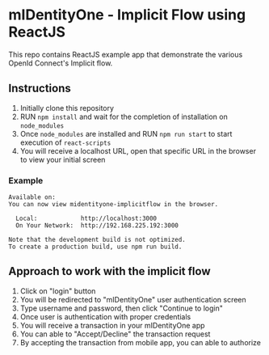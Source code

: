 # mIDentityOne - Implicit Flow using ReactJS

This repo contains ReactJS example app that demonstrate the various OpenId Connect's Implicit flow.

## Instructions
1. Initially clone this repository
2. RUN `npm install` and wait for the completion of installation on `node_modules`
3. Once `node_modules` are installed and RUN `npm run start` to start execution of `react-scripts`
4. You will receive a localhost URL, open that specific URL in the browser to view your initial screen

### Example
```
Available on:
You can now view midentityone-implicitflow in the browser.

  Local:            http://localhost:3000
  On Your Network:  http://192.168.225.192:3000

Note that the development build is not optimized.
To create a production build, use npm run build.
```

## Approach to work with the implicit flow
1. Click on "login" button
2. You will be redirected to "mIDentityOne" user authentication screen
3. Type username and password, then click "Continue to login"
4. Once user is authentication with proper credentials
5. You will receive a transaction in your mIDentityOne app
6. You can able to "Accept/Decline" the transaction request
7. By accepting the transaction from mobile app, you can able to authorize your login

## What can I use these for
OpenId Connect is a great way to add user authentication to your application where you are depending on another party to manage the user identities.

In this case mIDentity One can manage the identity of your users making it faster to get up and running.

## Single Sign On (SSO)
By implementing OpenId Connect via mIDentity One you are creating a session which can be used to single sign on from your custom app into other apps that your users may have access to via the mIDentity One portal

## MFA
If MFA is enabled for a user in mIDentity One then they will be prompted to enter a token during the authentication. mIDentity One takes care of all of this for you, making strong authentication much easier to implement in your app.

## Requirements
In order to run any of the examples you will need to create an OpenId Connect app in mIDentity One Admin portal.

### Mobile App
1. [Android app](https://play.google.com/store/apps/details?id=com.kobil.mIdentity)
2. [iOS App](https://apps.apple.com/us/app/midentity/id1474814314)


If you don't have a mIDentity One account [you can sign up here](https://midentity.one/selfenrollment).